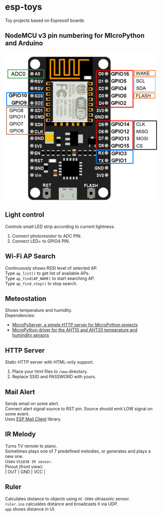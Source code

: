# esp-toys
Toy projects based on Espressif boards

## NodeMCU v3 pin numbering for MIcroPython and Arduino
![image_1](https://raw.githubusercontent.com/lxxxxl/esp-toys/master/images/pins.png?raw=true)  

## Light control
Controls small LED strip according to current lightness.  
1. Connect photoresistor to ADC PIN.  
2. Connect LED+ to GPIO4 PIN.  

## Wi-Fi AP Search
Continuously shows RSSI level of selected AP.  
Type `ap_list()` to get list of available APs.  
Type `ap_find(AP_NAME)` to start searching AP.  
Type `ap_find_stop()` to stop search.  

## Meteostation
Shows temperature and humidity.  
Dependencies:  
- [MicroPyServer, a simple HTTP server for MicroPython projects](https://github.com/troublegum/micropyserver)  
- [MicroPython driver for the AHT10 and AHT20 temperature and humindity sensors](https://github.com/targetblank/micropython_ahtx0)  

## HTTP Server
Static HTTP server with HTML-only support.  
1. Place your html files to `/www` directory.  
2. Replace SSID and PASSWORD with yours.  

## Mail Alert
Sends email on some alert.  
Connect alert signal source to RST pin. Source should emit LOW signal on some event.  
Uses [ESP Mail Client](https://github.com/mobizt/ESP-Mail-Client) library.

## IR Melody
Turns TV remote to piano.  
Sometimes plays one of 7 predefined melodies, or generates and plays a new one.  
Uses `VS1838 IR sensor`.  
Pinout (front view):  
| OUT | GND | VCC |

## Ruler
Calculates distance to objects using `HC-SR04` ultrasonic sensor.  
`ruler.ino` calculates distance and broadcasts it via UDP.  
`app` shows distance in UI.
